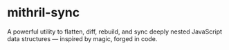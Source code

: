 # mithril-sync
A powerful utility to flatten, diff, rebuild, and sync deeply nested JavaScript data structures — inspired by magic, forged in code.
